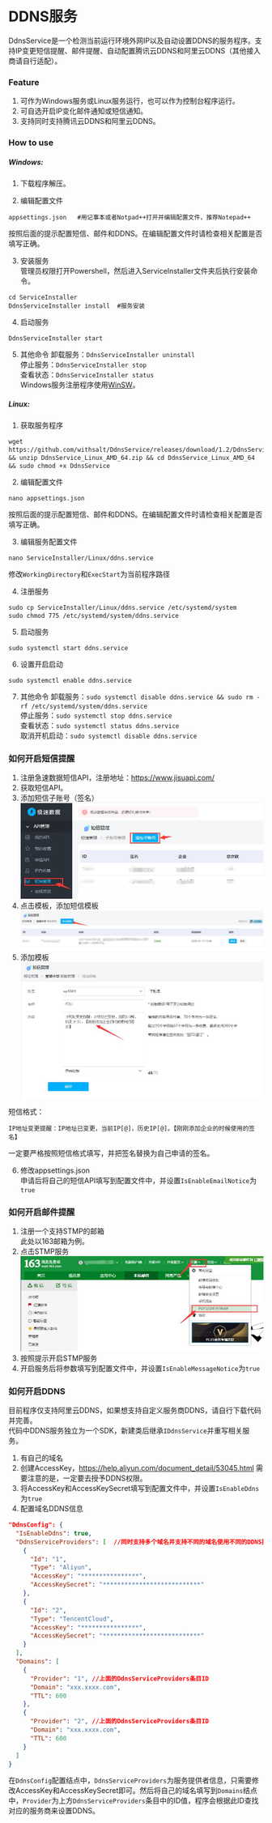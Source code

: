 # DDNS服务

DdnsService是一个检测当前运行环境外网IP以及自动设置DDNS的服务程序。支持IP变更短信提醒、邮件提醒、自动配置腾讯云DDNS和阿里云DDNS（其他接入商请自行适配）。

### Feature
1. 可作为Windows服务或Linux服务运行，也可以作为控制台程序运行。  
2. 可自选开启IP变化邮件通知或短信通知。  
3. 支持同时支持腾讯云DDNS和阿里云DDNS。  

### How to use
##### Windows:
1. 下载程序解压。

2. 编辑配置文件
```shell
appsettings.json   #用记事本或者Notpad++打开并编辑配置文件，推荐Notepad++
```
按照后面的提示配置短信、邮件和DDNS。在编辑配置文件时请检查相关配置是否填写正确。

3. 安装服务  
管理员权限打开Powershell，然后进入ServiceInstaller文件夹后执行安装命令。  
```shell
cd ServiceInstaller
DdnsServiceInstaller install  #服务安装
```

4. 启动服务
```shell
DdnsServiceInstaller start
```

5. 其他命令
卸载服务：`DdnsServiceInstaller uninstall`  
停止服务：`DdnsServiceInstaller stop`  
查看状态：`DdnsServiceInstaller status`  
Windows服务注册程序使用[WinSW](https://github.com/winsw/winsw "WinSW")。

##### Linux:  
1. 获取服务程序
```shell
wget https://github.com/withsalt/DdnsService/releases/download/1.2/DdnsService_Linux_AMD_64.zip && unzip DdnsService_Linux_AMD_64.zip && cd DdnsService_Linux_AMD_64 && sudo chmod +x DdnsService
```

2. 编辑配置文件
```shell
nano appsettings.json
```
按照后面的提示配置短信、邮件和DDNS。在编辑配置文件时请检查相关配置是否填写正确。

3. 编辑服务配置文件  
```shell
nano ServiceInstaller/Linux/ddns.service
```
修改`WorkingDirectory`和`ExecStart`为当前程序路径

4. 注册服务  
```shell
sudo cp ServiceInstaller/Linux/ddns.service /etc/systemd/system
sudo chmod 775 /etc/systemd/system/ddns.service
```

5. 启动服务  
```shell
sudo systemctl start ddns.service
```

6. 设置开启启动
```shell
sudo systemctl enable ddns.service
```

7. 其他命令
卸载服务：`sudo systemctl disable ddns.service && sudo rm -rf /etc/systemd/system/ddns.service`  
停止服务：`sudo systemctl stop ddns.service`  
查看状态：`sudo systemctl status ddns.service`  
取消开机启动：`sudo systemctl disable ddns.service`  

### 如何开启短信提醒
1. 注册急速数据短信API，注册地址：https://www.jisuapi.com/
2. 获取短信API。  
3. 添加短信子账号（签名）  
![01.jpg](https://github.com/withsalt/DdnsService/blob/master/doc/01.jpg)
4. 点击模板，添加短信模板  
![03.jpg](https://github.com/withsalt/DdnsService/blob/master/doc/03.jpg)
5. 添加模板  
![04.jpg](https://github.com/withsalt/DdnsService/blob/master/doc/04.jpg)

短信格式：
```shell
IP地址变更提醒：IP地址已变更，当前IP[@]，历史IP[@]。【刚刚添加企业的时候使用的签名】
```
一定要严格按照短信格式填写，并把签名替换为自己申请的签名。  

6. 修改appsettings.json  
申请后将自己的短信API填写到配置文件中，并设置`IsEnableEmailNotice`为`true`  

### 如何开启邮件提醒  
1. 注册一个支持STMP的邮箱  
此处以163邮箱为例。  
2. 点击STMP服务  
![05.jpg](https://github.com/withsalt/DdnsService/blob/master/doc/05.jpg)
3. 按照提示开启STMP服务  
4. 开启服务后将参数填写到配置文件中，并设置`IsEnableMessageNotice`为`true`  

### 如何开启DDNS
目前程序仅支持阿里云DDNS，如果想支持自定义服务商DDNS，请自行下载代码并完善。  
代码中DDNS服务独立为一个SDK，新建类后继承`IDdnsService`并重写相关服务。

1. 有自己的域名
2. 创建AccessKey，https://help.aliyun.com/document_detail/53045.html
需要注意的是，一定要去授予DDNS权限。
3. 将AccessKey和AccessKeySecret填写到配置文件中，并设置`IsEnableDdns`为`true`
4. 配置域名DDNS信息
```json
"DdnsConfig": {
  "IsEnableDdns": true,
  "DdnsServiceProviders": [  //同时支持多个域名并支持不同的域名使用不同的DDNS提供商
    {
      "Id": "1",
      "Type": "Aliyun",
      "AccessKey": "****************",
      "AccessKeySecret": "***************************"
    },
    {
      "Id": "2",
      "Type": "TencentCloud",
      "AccessKey": "****************",
      "AccessKeySecret": "***************************"
    }
  ],
  "Domains": [
    {
      "Provider": "1", //上面的DdnsServiceProviders条目ID
      "Domain": "xxx.xxxx.com",
      "TTL": 600
    },
	{
      "Provider": "2", //上面的DdnsServiceProviders条目ID
      "Domain": "xxx.xxxx.com",
      "TTL": 600
    }
  ]
}
```
在`DdnsConfig`配置结点中，`DdnsServiceProviders`为服务提供者信息，只需要修改AccessKey和AccessKeySecret即可。然后将自己的域名填写到`Domains`结点中，`Provider`为上方`DdnsServiceProviders`条目中的ID值，程序会根据此ID查找对应的服务商来设置DDNS。  
